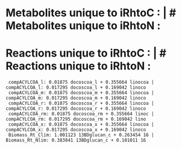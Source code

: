 # Metabolites unique to iRhtoC :                              | # Metabolites unique to iRhtoN :
# Reactions unique to iRhtoC :                                | # Reactions unique to iRhtoN :
	 compACYLCOA_l: 0.01875 docoscoa_l + 0.355664 linocoa | 	 compACYLCOA_l: 0.017295 docoscoa_l + 0.169042 linoco
	 compACYLCOA_m: 0.01875 docoscoa_m + 0.355664 linocoa | 	 compACYLCOA_m: 0.017295 docoscoa_m + 0.169042 linoco
	 compACYLCOA_r: 0.01875 docoscoa_r + 0.355664 linocoa | 	 compACYLCOA_r: 0.017295 docoscoa_r + 0.169042 linoco
	 compACYLCOA_rm: 0.01875 docoscoa_rm + 0.355664 linoc | 	 compACYLCOA_rm: 0.017295 docoscoa_rm + 0.169042 lino
	 compACYLCOA_x: 0.01875 docoscoa_x + 0.355664 linocoa | 	 compACYLCOA_x: 0.017295 docoscoa_x + 0.169042 linoco
	 Biomass_Rt_Clim: 1.001123 13BDglucan_c + 0.263454 16 | 	 Biomass_Rt_Nlim: 0.383841 13BDglucan_c + 0.101011 16
